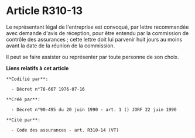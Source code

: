 # Article R310-13

Le représentant légal de l'entreprise est convoqué, par lettre recommandée avec demande d'avis de réception, pour être
entendu par la commission de contrôle des assurances ; cette lettre doit lui parvenir huit jours au moins avant la date de la
réunion de la commission.

Il peut se faire assister ou représenter par toute personne de son choix.

**Liens relatifs à cet article**

	**Codifié par**:

	  - Décret n°76-667 1976-07-16

	**Créé par**:

	  - Décret n°90-495 du 20 juin 1990 - art. 1 () JORF 22 juin 1990

	**Cité par**:

	  - Code des assurances - art. R310-14 (VT)
